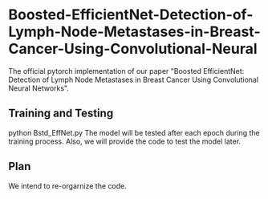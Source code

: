 # Boosted-EfficientNet-Detection-of-Lymph-Node-Metastases-in-Breast-Cancer-Using-Convolutional-Neural
The official pytorch implementation of our paper "Boosted EfficientNet: Detection of Lymph Node Metastases in Breast Cancer Using Convolutional Neural Networks".
## Training and Testing
python Bstd_EffNet.py
The model will be tested after each epoch during the training process.
Also, we will provide the code to test the model later.

## Plan
We intend to re-orgarnize the code.
